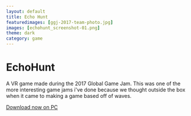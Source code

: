 ```yaml
---
layout: default
title: Echo Hunt
featuredimages: [ggj-2017-team-photo.jpg]
images: [echohunt_screenshot-01.png]
theme: dark
category: game
---
```


# EchoHunt

A VR game made during the 2017 Global Game Jam. This was one of the more interesting game jams i've done because we thought outside the box when it came to making a game based off of waves. 

[Download now on PC](http://globalgamejam.org/2017/games/echohunt)

